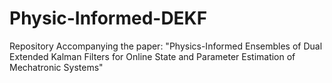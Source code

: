 # Physic-Informed-DEKF
Repository Accompanying the paper: "Physics-Informed Ensembles of Dual Extended Kalman Filters for Online State and Parameter Estimation of Mechatronic Systems"
